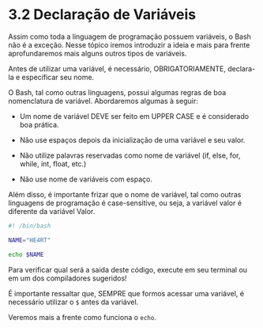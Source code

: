 # 3.2 Declaração de Variáveis

Assim como toda a linguagem de programação possuem variáveis, o Bash não é a exceção. Nesse tópico iremos introduzir a ideia e mais para frente aprofundaremos mais alguns outros tipos de variáveis.

Antes de utilizar uma variável, é necessário, OBRIGATORIAMENTE, declara-la e especificar seu nome.

O Bash, tal como outras linguagens, possui algumas regras de boa nomenclatura de variável. Abordaremos algumas à seguir:

- Um nome de variável DEVE ser feito em UPPER CASE e é considerado boa prática.

- Não use espaços depois da inicialização de uma variável e seu valor.

- Não utilize palavras reservadas como nome de variável (if, else, for, while, int, float, etc.)

- Não use nome de variáveis com espaço.

Além disso, é importante frizar que o nome de variável, tal como outras linguagens de programação é case-sensitive, ou seja, a variável valor é diferente da variável Valor.

```bash
#! /bin/bash

NAME="HE4RT"

echo $NAME
```

Para verificar qual será a saida deste código, execute em seu terminal ou em um dos compiladores sugeridos!

É importante ressaltar que, SEMPRE que formos acessar uma variável, é necessário utilizar o `$` antes da variável.

Veremos mais a frente como funciona o `echo`.
